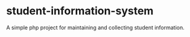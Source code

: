 # student-information-system
A simple php project for maintaining and collecting student information.
